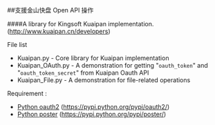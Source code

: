 ##支援金山快盘 Open API 操作


####A library for Kingsoft Kuaipan implementation. (<http://www.kuaipan.cn/developers>)


File list

- Kuaipan.py - Core library for Kuaipan implementation
- Kuaipan_OAuth.py - A demonstration for getting "`oauth_token`" and "`oauth_token_secret`" from Kuaipan Oauth API
- Kuaipan_File.py - A demonstration for file-related operations


Requirement :

* [Python oauth2] (https://pypi.python.org/pypi/oauth2/)
* [Python poster] (https://pypi.python.org/pypi/poster/)





[Python oauth2]: https://pypi.python.org/pypi/oauth2/
[Python poster]: https://pypi.python.org/pypi/poster/
[Kuaipan developer]: http://www.kuaipan.cn/developers